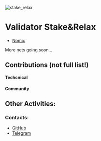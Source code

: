 
![stake_relax](https://user-images.githubusercontent.com/38581319/177377510-d4b10631-9b2e-4bc1-b42e-06457d5b6171.png)

# Validator Stake&Relax

- [Nomic](https://nomic.zenscan.io/validator.php?addr=nomic1qlk9pr90xg9dqv08m6p3p8qfku00q86ztssxe2)

More nets going soon... <br />


## Contributions (not full list!)


#### Techcnical


#### Community


## Other Activities:


### Contacts:

- [GitHub](https://github.com/StakeandRelax-Validator/hello-world)
- [Telegram](https://t.me/CryptoCakir)

